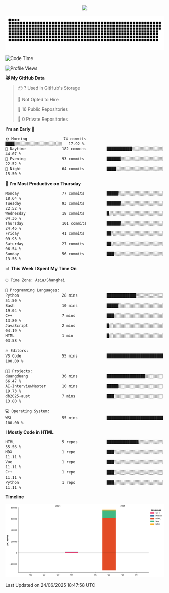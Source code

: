 <div id="header" align="center">
  <img src="https://media.giphy.com/media/du3J3cXyzhj75IOgvA/giphy.gif" width="120"/>
</div>



![](https://raw.githubusercontent.com/iocion/iocion/refs/heads/output/github-contribution-grid-snake.svg)


<!--START_SECTION:waka-->
![Code Time](http://img.shields.io/badge/Code%20Time-6%20hrs%2027%20mins-blue)

![Profile Views](http://img.shields.io/badge/Profile%20Views-78-blue)

**🐱 My GitHub Data** 

> 📦 ? Used in GitHub's Storage 
 > 
> 🚫 Not Opted to Hire
 > 
> 📜 16 Public Repositories 
 > 
> 🔑 0 Private Repositories 
 > 
**I'm an Early 🐤** 

```text
🌞 Morning                74 commits          ████░░░░░░░░░░░░░░░░░░░░░   17.92 % 
🌆 Daytime                182 commits         ███████████░░░░░░░░░░░░░░   44.07 % 
🌃 Evening                93 commits          ██████░░░░░░░░░░░░░░░░░░░   22.52 % 
🌙 Night                  64 commits          ████░░░░░░░░░░░░░░░░░░░░░   15.50 % 
```
📅 **I'm Most Productive on Thursday** 

```text
Monday                   77 commits          █████░░░░░░░░░░░░░░░░░░░░   18.64 % 
Tuesday                  93 commits          ██████░░░░░░░░░░░░░░░░░░░   22.52 % 
Wednesday                18 commits          █░░░░░░░░░░░░░░░░░░░░░░░░   04.36 % 
Thursday                 101 commits         ██████░░░░░░░░░░░░░░░░░░░   24.46 % 
Friday                   41 commits          ██░░░░░░░░░░░░░░░░░░░░░░░   09.93 % 
Saturday                 27 commits          ██░░░░░░░░░░░░░░░░░░░░░░░   06.54 % 
Sunday                   56 commits          ███░░░░░░░░░░░░░░░░░░░░░░   13.56 % 
```


📊 **This Week I Spent My Time On** 

```text
🕑︎ Time Zone: Asia/Shanghai

💬 Programming Languages: 
Python                   28 mins             █████████████░░░░░░░░░░░░   51.50 % 
Bash                     10 mins             █████░░░░░░░░░░░░░░░░░░░░   19.04 % 
C++                      7 mins              ███░░░░░░░░░░░░░░░░░░░░░░   13.80 % 
JavaScript               2 mins              █░░░░░░░░░░░░░░░░░░░░░░░░   04.19 % 
HTML                     1 min               █░░░░░░░░░░░░░░░░░░░░░░░░   03.58 % 

🔥 Editors: 
VS Code                  55 mins             █████████████████████████   100.00 % 

🐱‍💻 Projects: 
duangduang               36 mins             █████████████████░░░░░░░░   66.47 % 
AI-InterviewMaster       10 mins             █████░░░░░░░░░░░░░░░░░░░░   19.73 % 
db2025-aust              7 mins              ███░░░░░░░░░░░░░░░░░░░░░░   13.80 % 

💻 Operating System: 
WSL                      55 mins             █████████████████████████   100.00 % 
```

**I Mostly Code in HTML** 

```text
HTML                     5 repos             ██████████████░░░░░░░░░░░   55.56 % 
MDX                      1 repo              ███░░░░░░░░░░░░░░░░░░░░░░   11.11 % 
Vue                      1 repo              ███░░░░░░░░░░░░░░░░░░░░░░   11.11 % 
C++                      1 repo              ███░░░░░░░░░░░░░░░░░░░░░░   11.11 % 
Python                   1 repo              ███░░░░░░░░░░░░░░░░░░░░░░   11.11 % 
```



**Timeline**

![Lines of Code chart](https://raw.githubusercontent.com/iocion/iocion/main/assets/bar_graph.png)


 Last Updated on 24/06/2025 18:47:58 UTC
<!--END_SECTION:waka-->
